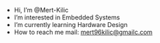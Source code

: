 - Hi, I’m @Mert-Kilic
- I’m interested in Embedded Systems
- I’m currently learning Hardware Design
- How to reach me mail: mert96kilic@gmailc.com
